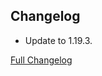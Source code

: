 ## Changelog

- Update to 1.19.3.

[Full Changelog](https://github.com/JamCoreModding/ForceDisableHud/compare/1.0.1...1.0.2)
